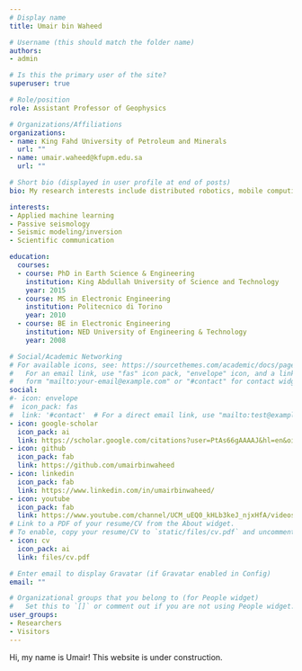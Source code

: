 ```yaml
---
# Display name
title: Umair bin Waheed

# Username (this should match the folder name)
authors:
- admin

# Is this the primary user of the site?
superuser: true

# Role/position
role: Assistant Professor of Geophysics

# Organizations/Affiliations
organizations:
- name: King Fahd University of Petroleum and Minerals
  url: ""
- name: umair.waheed@kfupm.edu.sa
  url: ""

# Short bio (displayed in user profile at end of posts)
bio: My research interests include distributed robotics, mobile computing and programmable matter.

interests:
- Applied machine learning
- Passive seismology
- Seismic modeling/inversion
- Scientific communication

education:
  courses:
  - course: PhD in Earth Science & Engineering
    institution: King Abdullah University of Science and Technology
    year: 2015
  - course: MS in Electronic Engineering
    institution: Politecnico di Torino
    year: 2010
  - course: BE in Electronic Engineering
    institution: NED University of Engineering & Technology
    year: 2008

# Social/Academic Networking
# For available icons, see: https://sourcethemes.com/academic/docs/page-builder/#icons
#   For an email link, use "fas" icon pack, "envelope" icon, and a link in the
#   form "mailto:your-email@example.com" or "#contact" for contact widget.
social:
#- icon: envelope
#  icon_pack: fas
#  link: '#contact'  # For a direct email link, use "mailto:test@example.org".
- icon: google-scholar
  icon_pack: ai
  link: https://scholar.google.com/citations?user=PtAs66gAAAAJ&hl=en&oi=ao
- icon: github
  icon_pack: fab
  link: https://github.com/umairbinwaheed
- icon: linkedin
  icon_pack: fab
  link: https://www.linkedin.com/in/umairbinwaheed/
- icon: youtube
  icon_pack: fab
  link: https://www.youtube.com/channel/UCM_uEQ0_kHLb3keJ_njxHfA/videos/
# Link to a PDF of your resume/CV from the About widget.
# To enable, copy your resume/CV to `static/files/cv.pdf` and uncomment the lines below.
- icon: cv
  icon_pack: ai
  link: files/cv.pdf

# Enter email to display Gravatar (if Gravatar enabled in Config)
email: ""

# Organizational groups that you belong to (for People widget)
#   Set this to `[]` or comment out if you are not using People widget.
user_groups:
- Researchers
- Visitors
---
```

Hi, my name is Umair!
This website is under construction.

